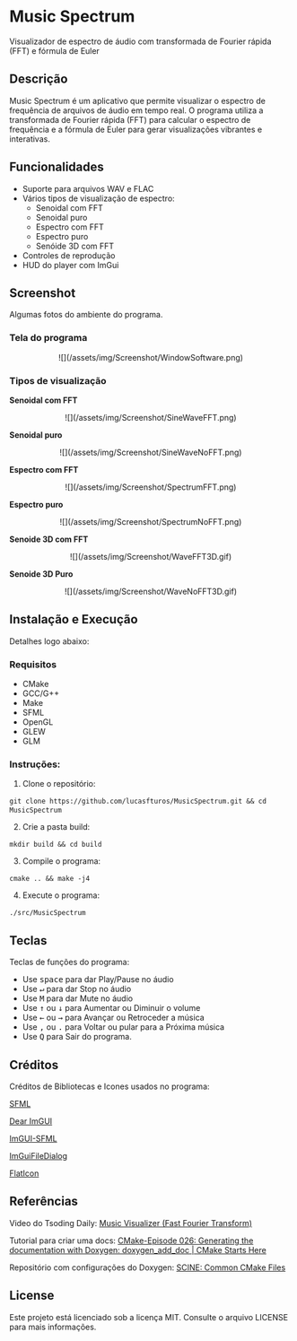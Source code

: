 # Music Spectrum

Visualizador de espectro de áudio com transformada de Fourier rápida (FFT) e fórmula de Euler

## Descrição

Music Spectrum é um aplicativo que permite visualizar o espectro de frequência de arquivos de áudio em tempo real. O programa utiliza a transformada de Fourier rápida (FFT) para calcular o espectro de frequência e a fórmula de Euler para gerar visualizações vibrantes e interativas.

## Funcionalidades

- Suporte para arquivos WAV e FLAC
- Vários tipos de visualização de espectro:
  - Senoidal com FFT
  - Senoidal puro
  - Espectro com FFT
  - Espectro puro
  - Senóide 3D com FFT
- Controles de reprodução
- HUD do player com ImGui

## Screenshot

Algumas fotos do ambiente do programa.

### Tela do programa

<p align="center">
![](/assets/img/Screenshot/WindowSoftware.png)
</p>

### Tipos de visualização

**Senoidal com FFT**
<p align="center">
![](/assets/img/Screenshot/SineWaveFFT.png)
</p>

**Senoidal puro**
<p align="center">
![](/assets/img/Screenshot/SineWaveNoFFT.png)
</p>

**Espectro com FFT**
<p align="center">
![](/assets/img/Screenshot/SpectrumFFT.png)
</p>

**Espectro puro**
<p align="center">
![](/assets/img/Screenshot/SpectrumNoFFT.png)
</p>

**Senoide 3D com FFT**
<p align="center">
![](/assets/img/Screenshot/WaveFFT3D.gif)
</p>

**Senoide 3D Puro**
<p align="center">
![](/assets/img/Screenshot/WaveNoFFT3D.gif)
</p>

## Instalação e Execução 

Detalhes logo abaixo:

### Requisitos

- CMake
- GCC/G++
- Make
- SFML
- OpenGL
- GLEW
- GLM

### Instruções:

1. Clone o repositório:

```
git clone https://github.com/lucasfturos/MusicSpectrum.git && cd MusicSpectrum
```

2. Crie a pasta build:

```
mkdir build && cd build
```

3. Compile o programa:

```
cmake .. && make -j4
```

4. Execute o programa:

```
./src/MusicSpectrum
```

## Teclas

Teclas de funções do programa:

- Use <kbd>space</kbd> para dar Play/Pause no áudio
- Use <kbd>↵</kbd> para dar Stop no áudio
- Use <kbd>M</kbd> para dar Mute no áudio
- Use <kbd>↑</kbd> ou <kbd>↓</kbd> para Aumentar ou Diminuir o volume
- Use <kbd>←</kbd> ou <kbd>→</kbd> para Avançar ou Retroceder a música
- Use <kbd>,</kbd> ou <kbd>.</kbd> para Voltar ou pular para a Próxima música
- Use <kbd>Q</kbd> para Sair do programa.

## Créditos

Créditos de Bibliotecas e Icones usados no programa:

[SFML](https://www.sfml-dev.org/index.php)

[Dear ImGUI](https://github.com/ocornut/imgui)

[ImGUI-SFML](https://github.com/SFML/imgui-sfml)

[ImGuiFileDialog](https://github.com/aiekick/ImGuiFileDialog)

[FlatIcon](https://www.flaticon.com/)

## Referências

Video do Tsoding Daily: [Music Visualizer (Fast Fourier Transform)](https://youtu.be/Xdbk1Pr5WXU)

Tutorial para criar uma docs: [CMake-Episode 026: Generating the documentation with Doxygen: doxygen_add_doc | CMake Starts Here](https://youtu.be/_IJZqf_kJ8A?si=B5-FVa62y-6MhmDS)

Repositório com configurações do Doxygen: [SCINE: Common CMake Files](https://github.com/qcscine/cmake)

## License

Este projeto está licenciado sob a licença MIT. Consulte o arquivo LICENSE para mais informações.
